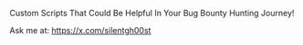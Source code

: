 Custom Scripts That Could Be Helpful In Your Bug Bounty Hunting Journey!

Ask me at: https://x.com/silentgh00st
